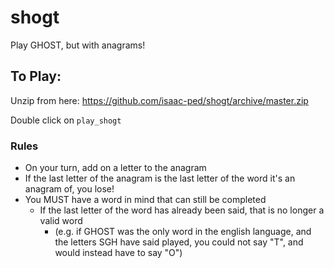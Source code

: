 # shogt
Play GHOST, but with anagrams!

## To Play:
Unzip from here: https://github.com/isaac-ped/shogt/archive/master.zip

Double click on `play_shogt`


### Rules

* On your turn, add on a letter to the anagram
* If the last letter of the anagram is the last letter of the word it's an anagram of, you lose!
* You MUST have a word in mind that can still be completed
   * If the last letter of the word has already been said, that is no longer a valid word
       * (e.g. if GHOST was the only word in the english language, and the letters SGH have said played, you could not say "T", and would instead have to say "O")



